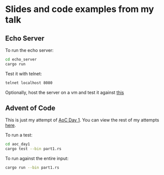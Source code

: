 # Slides and code examples from my talk


## Echo Server
To run the echo server:
```bash
cd echo_server
cargo run
```

Test it with telnet:
```bash
telnet localhost 8080
```

Optionally, host the server on a vm and test it against [this](https://protohackers.com/problem/0)


## Advent of Code
This is just my attempt of [AoC Day 1](https://adventofcode.com/2023/day/1). You can view the rest of my attempts [here](https://github.com/Maniktherana/advent-of-code).

To run a test:
```bash
cd aoc_day1
cargo test --bin part1.rs
```

To run against the entire input:
```bash
cargo run --bin part1.rs
```
